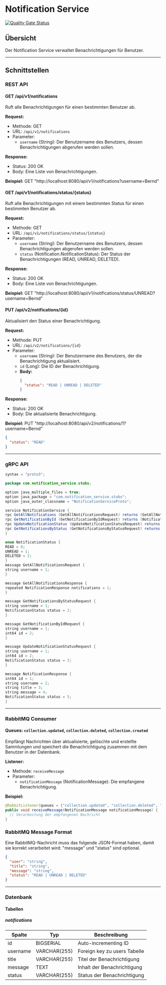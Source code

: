 # Notification Service

[![Quality Gate Status](https://sonarcloud.io/api/project_badges/measure?project=THI-CND_notification_service&metric=alert_status)](https://sonarcloud.io/summary/new_code?id=THI-CND_notification_service)

## Übersicht

Der Notification Service verwaltet Benachrichtigungen für Benutzer. 
____
## Schnittstellen

### REST API

#### GET /api/v1/notifications

Ruft alle Benachrichtigungen für einen bestimmten Benutzer ab.

**Request:**
- Methode: GET
- URL: `/api/v1/notifications`
- Parameter:
  - `username` (String): Der Benutzername des Benutzers, dessen Benachrichtigungen abgerufen werden sollen.

**Response:**
- Status: 200 OK
- Body: Eine Liste von Benachrichtigungen.

**Beispiel:**
GET "http://localhost:8080/api/v1/notifications?username=Bernd"

#### GET /api/v1/notifications/status/{status}

Ruft alle Benachrichtigungen mit einem bestimmten Status für einen bestimmten Benutzer ab.

**Request:**
- Methode: GET
- URL: `/api/v1/notifications/status/{status}`
- Parameter:
  - `username` (String): Der Benutzername des Benutzers, dessen Benachrichtigungen abgerufen werden sollen.
  - `status` (Notification.NotificationStatus): Der Status der Benachrichtigungen (READ, UNREAD, DELETED).

**Response:**
- Status: 200 OK
- Body: Eine Liste von Benachrichtigungen.

**Beispiel:**
GET "http://localhost:8080/api/v1/notifications/status/UNREAD?username=Bernd"

#### PUT /api/v2/notifications/{id}

Aktualisiert den Status einer Benachrichtigung.

**Request:**
- Methode: PUT
- URL: `/api/v2/notifications/{id}`
- Parameter:
  - `username` (String): Der Benutzername des Benutzers, der die Benachrichtigung aktualisiert.
  - `id` (Long): Die ID der Benachrichtigung.
  - **Body:**
    ```json
    {
      "status": "READ | UNREAD | DELETED"
    }
    ```

**Response:**
- Status: 200 OK
- Body: Die aktualisierte Benachrichtigung.

**Beispiel:**
PUT "http://localhost:8080/api/v2/notifications/1?username=Bernd"
```json
{
  "status": "READ"
}
```
____
### gRPC API

```java
syntax = "proto3";

package com.notification_service.stubs;

option java_multiple_files = true;
option java_package = "com.notification_service.stubs";
option java_outer_classname = "NotificationServiceProto";

service NotificationService {
rpc GetAllNotifications (GetAllNotificationsRequest) returns (GetAllNotificationsResponse);
rpc GetNotificationById (GetNotificationByIdRequest) returns (NotificationResponse);
rpc UpdateNotificationStatus (UpdateNotificationStatusRequest) returns (NotificationResponse);
rpc GetNotificationsByStatus (GetNotificationsByStatusRequest) returns (GetAllNotificationsResponse);
}

enum NotificationStatus {
READ = 0;
UNREAD = 1;
DELETED = 2;
}
message GetAllNotificationsRequest {
string username = 1;
}

message GetAllNotificationsResponse {
repeated NotificationResponse notifications = 1;
}

message GetNotificationsByStatusRequest {
string username = 1;
NotificationStatus status = 2;
}

message GetNotificationByIdRequest {
string username = 1;
int64 id = 2;
}

message UpdateNotificationStatusRequest {
string username = 1;
int64 id = 2;
NotificationStatus status = 3;
}

message NotificationResponse {
int64 id = 1;
string username = 2;
string title = 3;
string message = 4;
NotificationStatus status = 5;
}
```
____
### RabbitMQ Consumer

#### Queues: `collection.updated`, `collection.deleted`, `collection.created`

Empfängt Nachrichten über aktualisierte, gelöschte und erstellte Sammlungen und speichert die Benachrichtigung zusammen mit dem Benutzer in der Datenbank.

**Listener:**
- Methode: `receiveMessage`
- Parameter:
  - `notificationMessage` (NotificationMessage): Die empfangene Benachrichtigung.

**Beispiel:**
```java
@RabbitListener(queues = {"collection.updated", "collection.deleted", "collection.created"})
public void receiveMessage(NotificationMessage notificationMessage) {
  // Verarbeitung der empfangenen Nachricht
}
```

### RabbitMQ Message Format

Eine RabbitMQ-Nachricht muss das folgende JSON-Format haben, damit sie korrekt verarbeitet wird:
"message" und "status" sind optional.
```json
{
  "user": "string",
  "title": "string",
  "message": "string",
  "status": "READ | UNREAD | DELETED"
}
```
____

### Datenbank

#### Tabellen

##### notifications

| Spalte  | Typ          | Beschreibung                  |
|---------|--------------|-------------------------------|
| id      | BIGSERIAL    | Auto-incrementing ID          |
| username| VARCHAR(255) | Foreign key zu users Tabelle  |
| title   | VARCHAR(255) | Titel der Benachrichtigung    |
| message | TEXT         | Inhalt der Benachrichtigung   |
| status  | VARCHAR(255) | Status der Benachrichtigung   |

